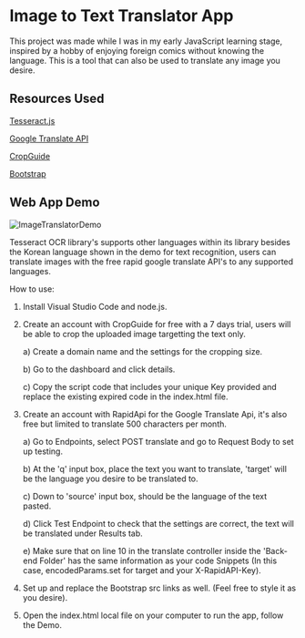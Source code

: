 # Image to Text Translator App

This project was made while I was in my early JavaScript learning stage, inspired by a hobby of enjoying foreign comics without knowing the language. This is a tool that can also be used to translate any image you desire.

## Resources Used

[Tesseract.js](https://github.com/naptha/tesseract.js/blob/master/README.md)

[Google Translate API](https://rapidapi.com/googlecloud/api/google-translate1)

[CropGuide](https://crop.guide/)

[Bootstrap](https://getbootstrap.com/docs/5.3/getting-started/introduction/)

## Web App Demo

![ImageTranslatorDemo](https://media.giphy.com/media/v1.Y2lkPTc5MGI3NjExNWIwMmIwZmFmMzgwZWM4MjRkZmY3MmQ5MzM5YWJiMDk5NzRlYTljNyZlcD12MV9pbnRlcm5hbF9naWZzX2dpZklkJmN0PWc/3d1Z8kK9ap0h4sru3y/giphy.gif)

Tesseract OCR library's supports other languages within its library besides the Korean language shown in the demo for text recognition, users can translate images with the free rapid google translate API's to any supported languages.

How to use:

1. Install Visual Studio Code and node.js.
2. Create an account with CropGuide for free with a 7 days trial, users will be able to crop the uploaded image targetting the text only.

   a) Create a domain name and the settings for the cropping size.

   b) Go to the dashboard and click details.

   c) Copy the script code that includes your unique Key provided and replace the existing expired code in the index.html file.

3. Create an account with RapidApi for the Google Translate Api, it's also free but limited to translate 500 characters per month.
   
   a) Go to Endpoints, select POST translate and go to Request Body to set up testing.
   
   b) At the 'q' input box, place the text you want to translate, 'target' will be the language you desire to be translated to.
   
   c) Down to 'source' input box, should be the language of the text pasted.
   
   d) Click Test Endpoint to check that the settings are correct, the text will be translated under Results tab.
   
   e) Make sure that on line 10 in the translate controller inside the 'Back-end Folder' has the same information as your code Snippets (In this case, encodedParams.set for target and your X-RapidAPI-Key).
   
4. Set up and replace the Bootstrap src links as well. (Feel free to style it as you desire).
5. Open the index.html local file on your computer to run the app, follow the Demo.
